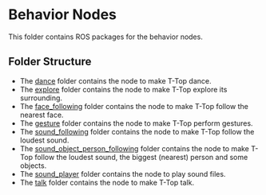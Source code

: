 # Behavior Nodes

This folder contains ROS packages for the behavior nodes.

## Folder Structure

- The [dance](dance) folder contains the node to make T-Top dance.
- The [explore](explore) folder contains the node to make T-Top explore its surrounding.
- The [face_following](face_following) folder contains the node to make T-Top follow the nearest face.
- The [gesture](gesture) folder contains the node to make T-Top perform gestures.
- The [sound_following](sound_following) folder contains the node to make T-Top follow the loudest sound.
- The [sound_object_person_following](sound_object_person_following) folder contains the node to make T-Top follow the loudest sound, the biggest (nearest) person and some objects.
- The [sound_player](sound_player) folder contains the node to play sound files.
- The [talk](dance) folder contains the node to make T-Top talk.
